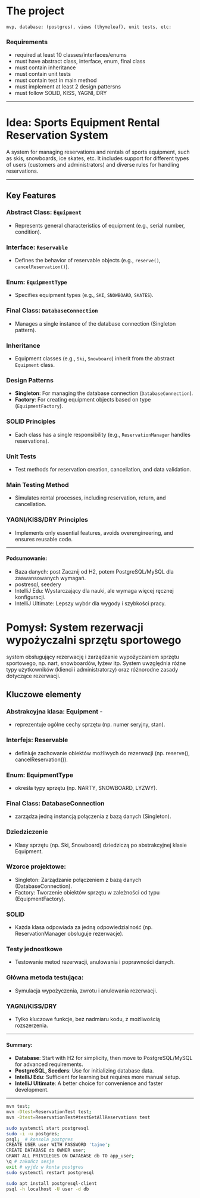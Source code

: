 # The project

```
mvp, database: (postgres), views (thymeleaf), unit tests, etc:
```

### Requirements
- required at least 10 classes/interfaces/enums
- must have abstract class, interface, enum, final class
- must contain inheritance
- must contain unit tests
- must contain test in main method
- must implement at least 2 design pattersns
- must follow SOLID, KISS, YAGNI, DRY

---

# Idea: Sports Equipment Rental Reservation System
A system for managing reservations and rentals of sports equipment, such as skis, snowboards, ice skates, etc. It includes support for different types of users (customers and administrators) and diverse rules for handling reservations.

---

## Key Features

### **Abstract Class: `Equipment`**
- Represents general characteristics of equipment (e.g., serial number, condition).

### **Interface: `Reservable`**
- Defines the behavior of reservable objects (e.g., `reserve()`, `cancelReservation()`).

### **Enum: `EquipmentType`**
- Specifies equipment types (e.g., `SKI`, `SNOWBOARD`, `SKATES`).

### **Final Class: `DatabaseConnection`**
- Manages a single instance of the database connection (Singleton pattern).

### **Inheritance**
- Equipment classes (e.g., `Ski`, `Snowboard`) inherit from the abstract `Equipment` class.

### **Design Patterns**
- **Singleton**: For managing the database connection (`DatabaseConnection`).
- **Factory**: For creating equipment objects based on type (`EquipmentFactory`).

### **SOLID Principles**
- Each class has a single responsibility (e.g., `ReservationManager` handles reservations).

### **Unit Tests**
- Test methods for reservation creation, cancellation, and data validation.

### **Main Testing Method**
- Simulates rental processes, including reservation, return, and cancellation.

### **YAGNI/KISS/DRY Principles**
- Implements only essential features, avoids overengineering, and ensures reusable code.

---

#### Podsumowanie:
- Baza danych: post Zacznij od H2, potem PostgreSQL/MySQL dla zaawansowanych wymagań.
- postresql, seedery
- IntelliJ Edu: Wystarczający dla nauki, ale wymaga więcej ręcznej konfiguracji.
- IntelliJ Ultimate: Lepszy wybór dla wygody i szybkości pracy.

#  Pomysł: System rezerwacji wypożyczalni sprzętu sportowego
system obsługujący rezerwację i zarządzanie wypożyczaniem sprzętu sportowego, np. nart, snowboardów, łyżew itp. System uwzględnia różne typy użytkowników (klienci i administratorzy) oraz różnorodne zasady dotyczące rezerwacji.

## Kluczowe elementy

### Abstrakcyjna klasa: Equipment -
- reprezentuje ogólne cechy sprzętu (np. numer seryjny, stan).

### Interfejs: Reservable
- definiuje zachowanie obiektów możliwych do rezerwacji (np. reserve(), cancelReservation()).

### Enum: EquipmentType
- określa typy sprzętu (np. NARTY, SNOWBOARD, LYZWY).

### Final Class: DatabaseConnection
- zarządza jedną instancją połączenia z bazą danych (Singleton).

### Dziedziczenie
- Klasy sprzętu (np. Ski, Snowboard) dziedziczą po abstrakcyjnej klasie Equipment.

### Wzorce projektowe:
- Singleton: Zarządzanie połączeniem z bazą danych (DatabaseConnection).
- Factory: Tworzenie obiektów sprzętu w zależności od typu (EquipmentFactory).

### SOLID
- Każda klasa odpowiada za jedną odpowiedzialność (np. ReservationManager obsługuje rezerwacje).

### Testy jednostkowe
- Testowanie metod rezerwacji, anulowania i poprawności danych.

### Główna metoda testująca:
- Symulacja wypożyczenia, zwrotu i anulowania rezerwacji.

### YAGNI/KISS/DRY
- Tylko kluczowe funkcje, bez nadmiaru kodu, z możliwością rozszerzenia.

---

#### Summary:
- **Database**: Start with H2 for simplicity, then move to PostgreSQL/MySQL for advanced requirements.
- **PostgreSQL, Seeders**: Use for initializing database data.
- **IntelliJ Edu**: Sufficient for learning but requires more manual setup.
- **IntelliJ Ultimate**: A better choice for convenience and faster development.

---

```bash
mvn test;
mvn -Dtest=ReservationTest test;
mvn -Dtest=ReservationTest#testGetAllReservations test

```

```bash
sudo systemctl start postgresql
sudo -i -u postgres;  
psql;  # konsola postgres
CREATE USER user WITH PASSWORD 'tajne';
CREATE DATABASE db OWNER user;
GRANT ALL PRIVILEGES ON DATABASE db TO app_user;
\q # zakończ sesje
exit # wyjdz w konta postgres
sudo systemctl restart postgresql

sudo apt install postgresql-client
psql -h localhost -U user -d db
```
